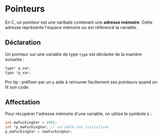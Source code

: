 # Pointeurs

En C, un pointeur est une varibale contenant une **adresse mémoire**. Cette adresse représente l'espace mémoire ou est référencé la variable.

## Déclaration

Un pointeur sur une variable de type `type` est déclarée de la manière suivante :
```c
type* p_var;
type *p_var;
```

Pro tip : préfixer par un `p` aide à retrouver facilement ses pointeurs quand on lit son code.


## Affectation

Pour récupérer l'adresse mémoire d'une variable, on utilise le symbole `&` :
```c
int maFuckingVar = 1965;
int *p_maFuckingVar; // variable non initialisée
p_maFuckingVar = &maFuckingVar;
```

